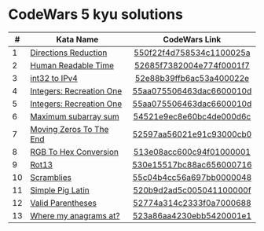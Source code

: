 # CodeWars 5 kyu solutions

|   #  |   Kata Name   |   CodeWars Link   |
|---|----------|:-------------:|
1 | [Directions Reduction](DirectionsReduction.cs) | [550f22f4d758534c1100025a](https://www.codewars.com/kata/550f22f4d758534c1100025a/csharp) |
2 | [Human Readable Time](HumanReadableTime.cs) | [52685f7382004e774f0001f7](https://www.codewars.com/kata/52685f7382004e774f0001f7/csharp) |
3 | [int32 to IPv4](int32ToIPv4.cs) | [52e88b39ffb6ac53a400022e](https://www.codewars.com/kata/52e88b39ffb6ac53a400022e/csharp) |
4 | [Integers: Recreation One](IntegersRecreationOne.cs) | [55aa075506463dac6600010d](https://www.codewars.com/kata/55aa075506463dac6600010d/csharp) |
5 | [Integers: Recreation One](IntegersRecreationOne.cs) | [55aa075506463dac6600010d](https://www.codewars.com/kata/55aa075506463dac6600010d/csharp) |
6 | [Maximum subarray sum](MaximumSubarraySum.cs) | [54521e9ec8e60bc4de000d6c](https://www.codewars.com/kata/54521e9ec8e60bc4de000d6c/csharp) |
7 | [Moving Zeros To The End](MovingZerosToTheEnd.cs) | [52597aa56021e91c93000cb0](https://www.codewars.com/kata/52597aa56021e91c93000cb0/csharp) |
8 | [RGB To Hex Conversion](RGBToHexConversion.cs) | [513e08acc600c94f01000001](https://www.codewars.com/kata/513e08acc600c94f01000001/csharp) |
9 | [Rot13](Rot13.cs) | [530e15517bc88ac656000716](https://www.codewars.com/kata/530e15517bc88ac656000716/csharp) |
10 | [Scramblies](Scramblies.cs) | [55c04b4cc56a697bb0000048](https://www.codewars.com/kata/55c04b4cc56a697bb0000048/csharp) |
11 | [Simple Pig Latin](SimplePigLatin.cs) | [520b9d2ad5c005041100000f](https://www.codewars.com/kata/520b9d2ad5c005041100000f/csharp) |
12 | [Valid Parentheses](ValidParentheses.cs) | [52774a314c2333f0a7000688](https://www.codewars.com/kata/52774a314c2333f0a7000688/csharp) |
13 | [Where my anagrams at?](WhereMyAnagramsAt.cs) | [523a86aa4230ebb5420001e1](https://www.codewars.com/kata/523a86aa4230ebb5420001e1/csharp) |

